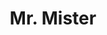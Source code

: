 ---
title: "Mr. Mister"
summary: "American Pop/Rock band active from 1982-1989. Their second album \"Welcome To The Real World\" featured their biggest hits \"Broken Wings\" and \"Kyrie.\" Prior to Mr. Mister, both lead vocalist Richard Page and keyboardist Steve George of the members were in the band Lineup: Richard Page: Lead Vocals / Bass Pat Mastelotto: Drums Steve Farris: Guitar Steve George: Keyboards / Vocals"
image: "mr-mister.jpg"
apple_music_artist_url: "https://music.apple.com/gb/artist/mr-mister/2654178"
wikipedia_url: "none"
---